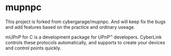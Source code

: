 # mupnpc
This project is forked from cybergarage/mupnpc. And will keep fix the bugs and add features based on the practice and ordinary useage.

mUPnP for C is a development package for UPnP™ developers. CyberLink controls these protocols automatically, and supports to create your devices and control points quickly.
